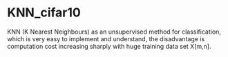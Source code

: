 # KNN_cifar10
KNN (K Nearest Neighbours) as an unsupervised method for classification, which is very easy to implement and understand, the disadvantage is computation cost increasing sharply with huge training data set X[m,n].
